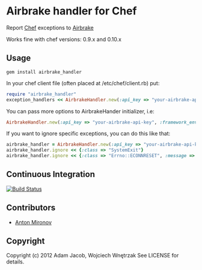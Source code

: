 #  Airbrake handler for Chef

Report [Chef](http://www.opscode.com/chef) exceptions to [Airbrake](http://airbrake.io)

Works fine with chef versions: 0.9.x and 0.10.x

## Usage

```
gem install airbrake_handler
```

In your chef client file (often placed at /etc/chef/client.rb) put:

```ruby
require "airbrake_handler"
exception_handlers << AirbrakeHandler.new(:api_key => "your-airbrake-api-key")
```

You can pass more options to AirbrakeHander initializer, i.e:

```ruby
AirbrakeHandler.new(:api_key => "your-airbrake-api-key", :framework_env => "production")
```

If you want to ignore specific exceptions, you can do this like that:

```ruby
airbrake_handler = AirbrakeHandler.new(:api_key => "your-airbrake-api-key", :framework_env => "production")
airbrake_handler.ignore << {:class => "SystemExit"}
airbrake_handler.ignore << {:class => "Errno::ECONNRESET", :message => /Connection reset by peer/}
```

## Continuous Integration

[![Build Status](https://secure.travis-ci.org/morgoth/airbrake_handler.png)](http://travis-ci.org/morgoth/airbrake_handler)

## Contributors

* [Anton Mironov](https://github.com/mironov)

## Copyright

Copyright (c) 2012 Adam Jacob, Wojciech Wnętrzak See LICENSE for details.
